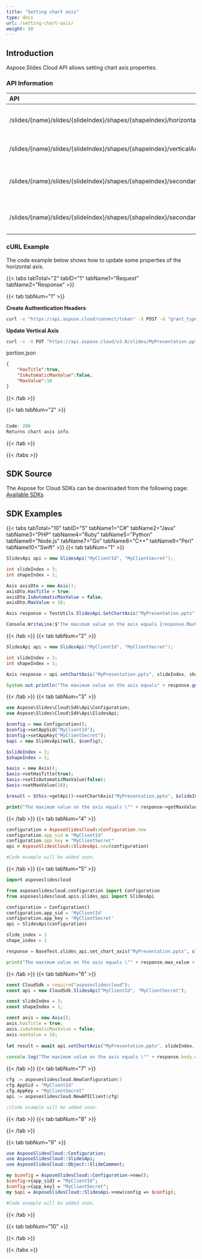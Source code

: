```yaml
---
title: "Setting chart axis"
type: docs
url: /setting-chart-axis/
weight: 50
---
```

## **Introduction**
Aspose.Slides Cloud API allows setting chart axis properties.
### **API Information**
|**API**|**Type**|**Description**|**Resource**|
| :- | :- | :- | :- |
/slides/{name}/slides/{slideIndex}/shapes/{shapeIndex}/horizontalAxis|PUT|Updates horizontal axis properties|[SetChartAxis]()|
/slides/{name}/slides/{slideIndex}/shapes/{shapeIndex}/verticalAxis|PUT|Updates vertical axis properties|[SetChartAxis]()|
/slides/{name}/slides/{slideIndex}/shapes/{shapeIndex}/secondaryHorizontalAxis|PUT|Updates secondary horizontal axis properties|[SetChartAxis]()|
/slides/{name}/slides/{slideIndex}/shapes/{shapeIndex}/secondaryVerticalAxis|PUT|Updates secondary vertical axis properties|[SetChartAxis]()|
### **cURL Example**

The code example below shows how to update some properties of the horizontal axis.

{{< tabs tabTotal="2" tabID="1" tabName1="Request" tabName2="Response" >}}

{{< tab tabNum="1" >}}

**Create Authentication Headers**
```sh
curl -v "https://api.aspose.cloud/connect/token" -X POST -d "grant_type=client_credentials&client_id=XXXX&client_secret=XXXX-XX" -H "Content-Type: application/x-www-form-urlencoded" -H "Accept: application/json"
```

**Update Vertical Axis**
```sh
curl -v -X PUT "https://api.aspose.cloud/v3.0/slides/MyPresentation.pptx/slides/3/shapes/1/verticalAxis" -d @"axis.json" -H "Content-Type: text/json" -H "Authorization: Bearer [Access Token]"
```

portion.json
```json
{
    "HasTitle":true,
    "IsAutomaticMaxValue":false,
    "MaxValue":10
}
```

{{< /tab >}}

{{< tab tabNum="2" >}}

```java

Code: 200
Returns chart axis info.

```

{{< /tab >}}

{{< /tabs >}}
## **SDK Source**
The Aspose for Cloud SDKs can be downloaded from the following page: [Available SDKs](/slides/available-sdks/)
## **SDK Examples**
{{< tabs tabTotal="10" tabID="5" tabName1="C#" tabName2="Java" tabName3="PHP" tabName4="Ruby" tabName5="Python" tabName6="Node.js" tabName7="Go" tabName8="C++" tabName9="Perl" tabName10="Swift" >}}
{{< tab tabNum="1" >}}

```csharp
SlidesApi api = new SlidesApi("MyClientId", "MyClientSecret");

int slideIndex = 3;
int shapeIndex = 1;

Axis axisDto = new Axis();
axisDto.HasTitle = true;
axisDto.IsAutomaticMaxValue = false;
axisDto.MaxValue = 10;

Axis response = TestUtils.SlidesApi.SetChartAxis("MyPresentation.pptx", slideIndex, shapeIndex, AxisType.VerticalAxis, axisDto);

Console.WriteLine($"The maximum value on the axis equals {response.MaxValue}.");
```

{{< /tab >}}
{{< tab tabNum="2" >}}

```java
SlidesApi api = new SlidesApi("MyClientId", "MyClientSecret");

int slideIndex = 3;
int shapeIndex = 1;

Axis response = api.setChartAxis("MyPresentation.pptx", slideIndex, shapeIndex, AxisType.VERTICALAXIS, axis, null, null, null);

System.out.println("The maximum value on the axis equals" + response.getMaxValue());
```

{{< /tab >}}
{{< tab tabNum="3" >}}

```php
use Aspose\Slides\Cloud\Sdk\Api\Configuration;
use Aspose\Slides\Cloud\Sdk\Api\SlidesApi;

$config = new Configuration();
$config->setAppSid("MyClientId");
$config->setAppKey("MyClientSecret");
$api = new SlidesApi(null, $config);

$slideIndex = 3;
$shapeIndex = 1;

$axis = new Axis();
$axis->setHasTitle(true);
$axis->setIsAutomaticMaxValue(false);
$axis->setMaxValue(10);

$result = $this->getApi()->setChartAxis("MyPresentation.pptx", $slideIndex, $shapeIndex, "VerticalAxis", $axis);

print("The maximum value on the axis equals \"" + response->getMaxValue() + "\".");
```

{{< /tab >}}
{{< tab tabNum="4" >}}

```ruby
configuration = AsposeSlidesCloud::Configuration.new
configuration.app_sid = "MyClientId"
configuration.app_key = "MyClientSecret"
api = AsposeSlidesCloud::SlidesApi.new(configuration)

#Code example will be added soon.
```

{{< /tab >}}
{{< tab tabNum="5" >}}

```python
import asposeslidescloud

from asposeslidescloud.configuration import Configuration
from asposeslidescloud.apis.slides_api import SlidesApi

configuration = Configuration()
configuration.app_sid = 'MyClientId'
configuration.app_key = 'MyClientSecret'
api = SlidesApi(configuration)

slide_index = 3
shape_index = 1

response = BaseTest.slides_api.set_chart_axis("MyPresentation.pptx", slide_index, shape_index, "VerticalAxis", axis)

print("The maximum value on the axis equals \"" + response.max_value + "\".")
```

{{< /tab >}}
{{< tab tabNum="6" >}}

```javascript
const CloudSdk = require("asposeslidescloud");
const api = new CloudSdk.SlidesApi("MyClientId", "MyClientSecret");

const slideIndex = 3;
const shapeIndex = 1;

const axis = new Axis();
axis.hasTitle = true;
axis.isAutomaticMaxValue = false;
axis.maxValue = 10;
            
let result = await api.setChartAxis("MyPresentation.pptx", slideIndex, shapeIndex, AxisType.VerticalAxis, axis)
            
console.log("The maximum value on the axis equals \"" + response.body.maxValue + "\".");
```
{{< /tab >}}
{{< tab tabNum="7" >}}

```go
cfg := asposeslidescloud.NewConfiguration()
cfg.AppSid = "MyClientId"
cfg.AppKey = "MyClientSecret"
api := asposeslidescloud.NewAPIClient(cfg)

//Code example will be added soon.
```

{{< /tab >}}
{{< tab tabNum="8" >}}

{{< /tab >}}

{{< tab tabNum="9" >}}

```perl
use AsposeSlidesCloud::Configuration;
use AsposeSlidesCloud::SlidesApi;
use AsposeSlidesCloud::Object::SlideComment;

my $config = AsposeSlidesCloud::Configuration->new();
$config->{app_sid} = "MyClientId";
$config->{app_key} = "MyClientSecret";
my $api = AsposeSlidesCloud::SlidesApi->new(config => $config);

#Code example will be added soon.
```

{{< /tab >}}

{{< tab tabNum="10" >}}

{{< /tab >}}

{{< /tabs >}}